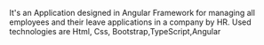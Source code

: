 It's an Application designed in Angular Framework for managing all employees and their leave applications in a company by HR. 
Used technologies are Html, Css, Bootstrap,TypeScript,Angular
